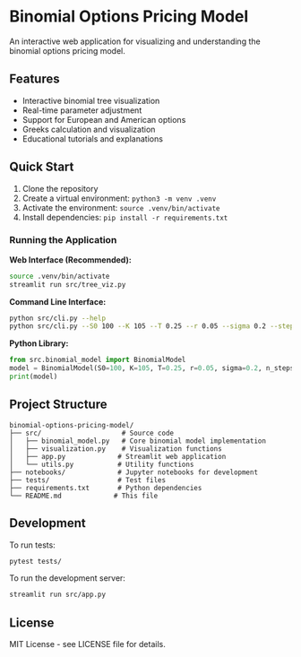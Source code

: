 # Binomial Options Pricing Model

An interactive web application for visualizing and understanding the binomial options pricing model.

## Features

- Interactive binomial tree visualization
- Real-time parameter adjustment
- Support for European and American options
- Greeks calculation and visualization
- Educational tutorials and explanations

## Quick Start

1. Clone the repository
2. Create a virtual environment: `python3 -m venv .venv`
3. Activate the environment: `source .venv/bin/activate`
4. Install dependencies: `pip install -r requirements.txt`

### Running the Application

**Web Interface (Recommended):**
```bash
source .venv/bin/activate
streamlit run src/tree_viz.py
```

**Command Line Interface:**
```bash
python src/cli.py --help
python src/cli.py --S0 100 --K 105 --T 0.25 --r 0.05 --sigma 0.2 --steps 10 --type call
```

**Python Library:**
```python
from src.binomial_model import BinomialModel
model = BinomialModel(S0=100, K=105, T=0.25, r=0.05, sigma=0.2, n_steps=10)
print(model)
```

## Project Structure

```
binomial-options-pricing-model/
├── src/                    # Source code
│   ├── binomial_model.py   # Core binomial model implementation
│   ├── visualization.py    # Visualization functions
│   ├── app.py             # Streamlit web application
│   └── utils.py           # Utility functions
├── notebooks/             # Jupyter notebooks for development
├── tests/                 # Test files
├── requirements.txt       # Python dependencies
└── README.md             # This file
```

## Development

To run tests:
```bash
pytest tests/
```

To run the development server:
```bash
streamlit run src/app.py
```

## License

MIT License - see LICENSE file for details.

